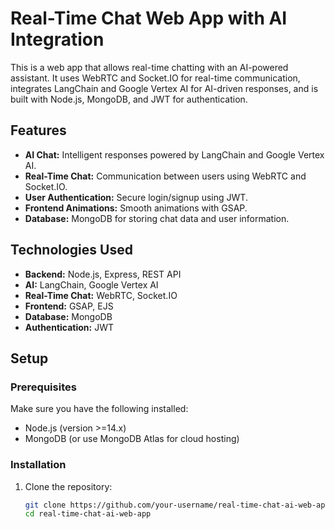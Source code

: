 # Real-Time Chat Web App with AI Integration

This is a web app that allows real-time chatting with an AI-powered assistant. It uses WebRTC and Socket.IO for real-time communication, integrates LangChain and Google Vertex AI for AI-driven responses, and is built with Node.js, MongoDB, and JWT for authentication.

## Features

- **AI Chat:** Intelligent responses powered by LangChain and Google Vertex AI.
- **Real-Time Chat:** Communication between users using WebRTC and Socket.IO.
- **User Authentication:** Secure login/signup using JWT.
- **Frontend Animations:** Smooth animations with GSAP.
- **Database:** MongoDB for storing chat data and user information.

## Technologies Used

- **Backend:** Node.js, Express, REST API
- **AI:** LangChain, Google Vertex AI
- **Real-Time Chat:** WebRTC, Socket.IO
- **Frontend:** GSAP, EJS
- **Database:** MongoDB
- **Authentication:** JWT

## Setup

### Prerequisites

Make sure you have the following installed:

- Node.js (version >=14.x)
- MongoDB (or use MongoDB Atlas for cloud hosting)

### Installation

1. Clone the repository:
   ```bash
   git clone https://github.com/your-username/real-time-chat-ai-web-app.git
   cd real-time-chat-ai-web-app
